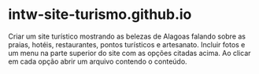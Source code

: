 # intw-site-turismo.github.io 
Criar um site turístico mostrando as belezas de Alagoas falando sobre as praias, hotéis, restaurantes, pontos turísticos e artesanato. Incluir fotos e um menu na parte superior do site com as opções citadas acima. Ao clicar em cada opção abrir um arquivo contendo o conteúdo.
